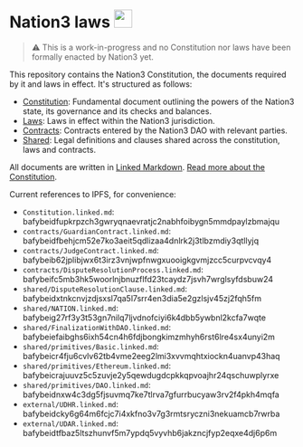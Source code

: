 # Nation3 laws <img src="https://nation3.org/flag.svg" width="32">

> :warning: This is a work-in-progress and no Constitution nor laws have been formally enacted by Nation3 yet.

This repository contains the Nation3 Constitution, the documents required by it and laws in effect. It's structured as follows:

- [Constitution](https://linked.md/v?u=https://linked.md/api/github/nation3/law/main/Constitution.linked.md): Fundamental document outlining the powers of the Nation3 state, its governance and its checks and balances.
- [Laws](laws): Laws in effect within the Nation3 jurisdiction.
- [Contracts](contracts): Contracts entered by the Nation3 DAO with relevant parties.
- [Shared](shared): Legal definitions and clauses shared across the constitution, laws and contracts.

All documents are written in [Linked Markdown](https://linked.md).
[Read more about the Constitution](https://docs.nation3.org/jurisdiction/constitution).

Current references to IPFS, for convenience:

- `Constitution.linked.md`: bafybeidfupkrpzch3gwryqnaevratjc2nabhfoibygn5mmdpaylzbmajqu
- `contracts/GuardianContract.linked.md`: bafybeidfbehjcm52e7ko3aeit5qdlizaa4dnlrk2j3tlbzmdiy3qtllyjq
- `contracts/JudgeContract.linked.md`: bafybeib62jplibjwx6t3irz3vnjwpfnwgxuooigkgvmjzcc5curpvcvqy4
- `contracts/DisputeResolutionProcess.linked.md`: bafybeifc5mb3hk5woorlnjbnuzflfd23tcaydz7jsvh7wrglsyfdsbuw24
- `shared/DisputeResolutionClause.linked.md`: bafybeidxtnkcnvjzdjsxsl7qa5l7srr4en3dia5e2gzlsjv45zj2fqh5fm
- `shared/NATION.linked.md`: bafybeig27rf3y3t53gn7nilq7ljvdnofciyi6k4dbb5ywbnl2kcfa7wqte
- `shared/FinalizationWithDAO.linked.md`: bafybeiefaibghs6ixh54cn4h6fdjbongkimzmhyh6rst6lre4sx4unyi2m
- `shared/primitives/Basic.linked.md`: bafybeicr4fju6cvlv62tb4vme2eeg2lmi3xvvmqhtxiockn4uanvp43haq
- `shared/primitives/Ethereum.linked.md`: bafybeicrajuuvz5c5zuvje2y5qewdugdcpkkqpvoajhr24qschuwplyrxe
- `shared/primitives/DAO.linked.md`: bafybeidnxw4c3dg5fjsuvmq7ke7tlrva7gfurrbucyaw3rv2f4pkh4mqfa
- `external/UDHR.linked.md`: bafybeidcky6g64m6fcjc7i4xkfno3v7g3rmtsryczni3nekuamcb7rwrba
- `external/UDAR.linked.md`: bafybeidtfbaz5ltszhunvf5m7ypdq5vyvhb6jakzncjfyp2eqxe4dj6p6m
